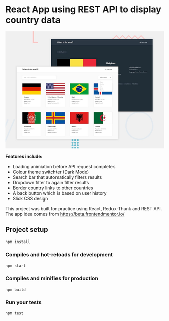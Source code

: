 # React App using REST API to display country data

![Design preview for the REST Countries API with color theme switcher coding challenge](./design/desktop-preview.jpg)

**Features include:**

- Loading animiation before API request completes
- Colour theme switchter (Dark Mode)
- Search bar that automatically filters results
- Dropdown filter to again filter results
- Border country links to other countries
- A back button which is based on user history
- Slick CSS design

This project was built for practice using React, Redux-Thunk and REST API.
The app idea comes from https://beta.frontendmentor.io/

## Project setup

```
npm install
```

### Compiles and hot-reloads for development

```
npm start
```

### Compiles and minifies for production

```
npm build
```

### Run your tests

```
npm test
```
